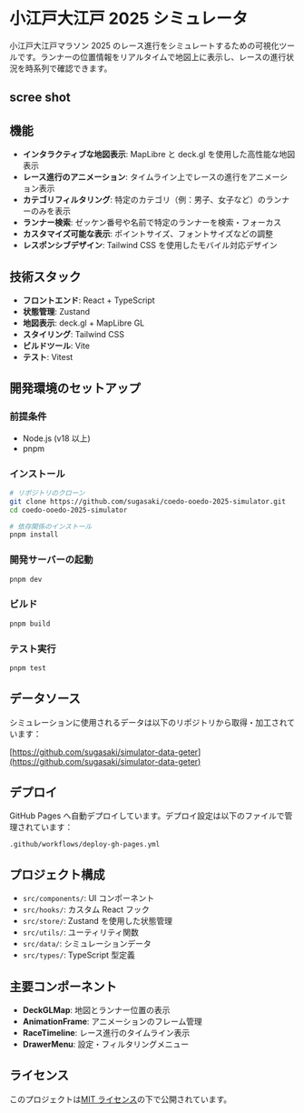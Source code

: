 # 小江戸大江戸 2025 シミュレータ

小江戸大江戸マラソン 2025 のレース進行をシミュレートするための可視化ツールです。ランナーの位置情報をリアルタイムで地図上に表示し、レースの進行状況を時系列で確認できます。

## scree shot

## 機能

- **インタラクティブな地図表示**: MapLibre と deck.gl を使用した高性能な地図表示
- **レース進行のアニメーション**: タイムライン上でレースの進行をアニメーション表示
- **カテゴリフィルタリング**: 特定のカテゴリ（例：男子、女子など）のランナーのみを表示
- **ランナー検索**: ゼッケン番号や名前で特定のランナーを検索・フォーカス
- **カスタマイズ可能な表示**: ポイントサイズ、フォントサイズなどの調整
- **レスポンシブデザイン**: Tailwind CSS を使用したモバイル対応デザイン

## 技術スタック

- **フロントエンド**: React + TypeScript
- **状態管理**: Zustand
- **地図表示**: deck.gl + MapLibre GL
- **スタイリング**: Tailwind CSS
- **ビルドツール**: Vite
- **テスト**: Vitest

## 開発環境のセットアップ

### 前提条件

- Node.js (v18 以上)
- pnpm

### インストール

```bash
# リポジトリのクローン
git clone https://github.com/sugasaki/coedo-ooedo-2025-simulator.git
cd coedo-ooedo-2025-simulator

# 依存関係のインストール
pnpm install
```

### 開発サーバーの起動

```bash
pnpm dev
```

### ビルド

```bash
pnpm build
```

### テスト実行

```bash
pnpm test
```

## データソース

シミュレーションに使用されるデータは以下のリポジトリから取得・加工されています：

[https://github.com/sugasaki/simulator-data-geter](https://github.com/sugasaki/simulator-data-geter)

## デプロイ

GitHub Pages へ自動デプロイしています。デプロイ設定は以下のファイルで管理されています：

```
.github/workflows/deploy-gh-pages.yml
```

## プロジェクト構成

- `src/components/`: UI コンポーネント
- `src/hooks/`: カスタム React フック
- `src/store/`: Zustand を使用した状態管理
- `src/utils/`: ユーティリティ関数
- `src/data/`: シミュレーションデータ
- `src/types/`: TypeScript 型定義

## 主要コンポーネント

- **DeckGLMap**: 地図とランナー位置の表示
- **AnimationFrame**: アニメーションのフレーム管理
- **RaceTimeline**: レース進行のタイムライン表示
- **DrawerMenu**: 設定・フィルタリングメニュー

## ライセンス

このプロジェクトは[MIT ライセンス](LICENSE)の下で公開されています。
